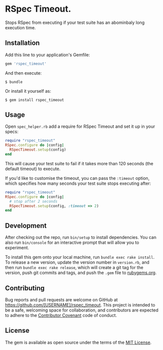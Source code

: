 # RSpec Timeout.

Stops RSpec from executing if your test suite has an abominbaly long execution
time.

## Installation

Add this line to your application's Gemfile:

```ruby
gem 'rspec_timeout'
```

And then execute:

    $ bundle

Or install it yourself as:

    $ gem install rspec_timeout

## Usage

Open `spec_helper.rb` add a require for RSpec Timeout and set it up in your
specs:

```ruby
require "rspec_timeout"
RSpec.configure do |config|
  RSpecTimeout.setup(config)
end
```

This will cause your test suite to fail if it takes more than 120 seconds (the
default timeout) to execute.

If you'd like to customise the timeout, you can pass the `:timeout` option,
which specifies how many seconds your test suite stops executing after:

```ruby
require "rspec_timeout"
RSpec.configure do |config|
  # stop after 2 seconds
  RSpecTimeout.setup(config, :timeout => 2)
end
```

## Development

After checking out the repo, run `bin/setup` to install dependencies. You can also run `bin/console` for an interactive prompt that will allow you to experiment.

To install this gem onto your local machine, run `bundle exec rake install`. To release a new version, update the version number in `version.rb`, and then run `bundle exec rake release`, which will create a git tag for the version, push git commits and tags, and push the `.gem` file to [rubygems.org](https://rubygems.org).

## Contributing

Bug reports and pull requests are welcome on GitHub at https://github.com/[USERNAME]/rspec_timeout. This project is intended to be a safe, welcoming space for collaboration, and contributors are expected to adhere to the [Contributor Covenant](contributor-covenant.org) code of conduct.


## License

The gem is available as open source under the terms of the [MIT License](http://opensource.org/licenses/MIT).

